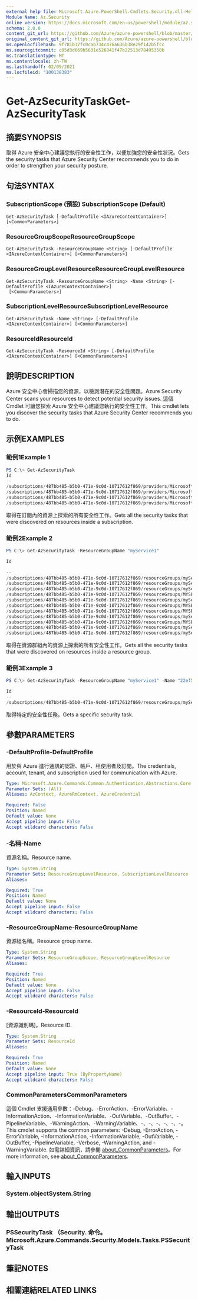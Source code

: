 ```yaml
---
external help file: Microsoft.Azure.PowerShell.Cmdlets.Security.dll-Help.xml
Module Name: Az.Security
online version: https://docs.microsoft.com/en-us/powershell/module/az.security/Get-AzSecurityTask
schema: 2.0.0
content_git_url: https://github.com/Azure/azure-powershell/blob/master/src/Security/Security/help/Get-AzSecurityTask.md
original_content_git_url: https://github.com/Azure/azure-powershell/blob/master/src/Security/Security/help/Get-AzSecurityTask.md
ms.openlocfilehash: 9f781b37fc0cab734c476a636b38e29f142b5fcc
ms.sourcegitcommit: c05d3d669b5631e526841f47b22513d78495350b
ms.translationtype: MT
ms.contentlocale: zh-TW
ms.lasthandoff: 02/09/2021
ms.locfileid: "100138383"
---
```

# <span data-ttu-id="5f9a8-101">Get-AzSecurityTask</span><span class="sxs-lookup"><span data-stu-id="5f9a8-101">Get-AzSecurityTask</span></span>

## <span data-ttu-id="5f9a8-102">摘要</span><span class="sxs-lookup"><span data-stu-id="5f9a8-102">SYNOPSIS</span></span>
<span data-ttu-id="5f9a8-103">取得 Azure 安全中心建議您執行的安全性工作，以便加強您的安全性狀況。</span><span class="sxs-lookup"><span data-stu-id="5f9a8-103">Gets the security tasks that Azure Security Center recommends you to do in order to strengthen your security posture.</span></span>

## <span data-ttu-id="5f9a8-104">句法</span><span class="sxs-lookup"><span data-stu-id="5f9a8-104">SYNTAX</span></span>

### <span data-ttu-id="5f9a8-105">SubscriptionScope (預設) </span><span class="sxs-lookup"><span data-stu-id="5f9a8-105">SubscriptionScope (Default)</span></span>
```
Get-AzSecurityTask [-DefaultProfile <IAzureContextContainer>] [<CommonParameters>]
```

### <span data-ttu-id="5f9a8-106">ResourceGroupScope</span><span class="sxs-lookup"><span data-stu-id="5f9a8-106">ResourceGroupScope</span></span>
```
Get-AzSecurityTask -ResourceGroupName <String> [-DefaultProfile <IAzureContextContainer>] [<CommonParameters>]
```

### <span data-ttu-id="5f9a8-107">ResourceGroupLevelResource</span><span class="sxs-lookup"><span data-stu-id="5f9a8-107">ResourceGroupLevelResource</span></span>
```
Get-AzSecurityTask -ResourceGroupName <String> -Name <String> [-DefaultProfile <IAzureContextContainer>]
 [<CommonParameters>]
```

### <span data-ttu-id="5f9a8-108">SubscriptionLevelResource</span><span class="sxs-lookup"><span data-stu-id="5f9a8-108">SubscriptionLevelResource</span></span>
```
Get-AzSecurityTask -Name <String> [-DefaultProfile <IAzureContextContainer>] [<CommonParameters>]
```

### <span data-ttu-id="5f9a8-109">ResourceId</span><span class="sxs-lookup"><span data-stu-id="5f9a8-109">ResourceId</span></span>
```
Get-AzSecurityTask -ResourceId <String> [-DefaultProfile <IAzureContextContainer>] [<CommonParameters>]
```

## <span data-ttu-id="5f9a8-110">說明</span><span class="sxs-lookup"><span data-stu-id="5f9a8-110">DESCRIPTION</span></span>
<span data-ttu-id="5f9a8-111">Azure 安全中心會掃描您的資源，以檢測潛在的安全性問題。</span><span class="sxs-lookup"><span data-stu-id="5f9a8-111">Azure Security Center scans your resources to detect potential security issues.</span></span>
<span data-ttu-id="5f9a8-112">這個 Cmdlet 可讓您探索 Azure 安全中心建議您執行的安全性工作。</span><span class="sxs-lookup"><span data-stu-id="5f9a8-112">This cmdlet lets you discover the security tasks that Azure Security Center recommends you to do.</span></span>

## <span data-ttu-id="5f9a8-113">示例</span><span class="sxs-lookup"><span data-stu-id="5f9a8-113">EXAMPLES</span></span>

### <span data-ttu-id="5f9a8-114">範例1</span><span class="sxs-lookup"><span data-stu-id="5f9a8-114">Example 1</span></span>
```powershell
PS C:\> Get-AzSecurityTask
Id                                                                                                                                              Name                                 RecommendationType                                  ResourceId
--                                                                                                                                              ----                                 ------------------                                  ----------
/subscriptions/487bb485-b5b0-471e-9c0d-10717612f869/providers/Microsoft.Security/locations/centralus/tasks/08357a1e-c534-756f-cbb9-7b45e73f3137 08357a1e-c534-756f-cbb9-7b45e73f3137 Subscription has machines with failed baseline rule /subscriptions/48...
/subscriptions/487bb485-b5b0-471e-9c0d-10717612f869/providers/Microsoft.Security/locations/centralus/tasks/0876feac-8c60-3fef-d95e-2c43b333ff14 0876feac-8c60-3fef-d95e-2c43b333ff14 Antimalware Health Issues                           /subscriptions/48...
/subscriptions/487bb485-b5b0-471e-9c0d-10717612f869/providers/Microsoft.Security/locations/centralus/tasks/09ea0fa9-ce5a-d703-e17b-08f1d5246e2c 09ea0fa9-ce5a-d703-e17b-08f1d5246e2c Subscription has machines with failed baseline rule /subscriptions/48...
/subscriptions/487bb485-b5b0-471e-9c0d-10717612f869/providers/Microsoft.Security/locations/centralus/tasks/11ff8541-820e-cecc-75de-91be7c0d8419 11ff8541-820e-cecc-75de-91be7c0d8419 Subscription has machines with failed baseline rule /subscriptions/48...
```

<span data-ttu-id="5f9a8-115">取得在訂閱內的資源上探索的所有安全性工作。</span><span class="sxs-lookup"><span data-stu-id="5f9a8-115">Gets all the security tasks that were discovered on resources inside a subscription.</span></span>

### <span data-ttu-id="5f9a8-116">範例2</span><span class="sxs-lookup"><span data-stu-id="5f9a8-116">Example 2</span></span>
```powershell
PS C:\> Get-AzSecurityTask -ResourceGroupName "myService1"

Id                                                                                                                                                                        Name                                 RecommendationType                   ResourceI
                                                                                                                                                                                                                                                    d        
--                                                                                                                                                                        ----                                 ------------------                   ---------
/subscriptions/487bb485-b5b0-471e-9c0d-10717612f869/resourceGroups/myService1/providers/Microsoft.Security/locations/centralus/tasks/22ef553d-f13a-5227-ee4c-7cc861d28c96 22ef553d-f13a-5227-ee4c-7cc861d28c96 Enable DDoS protection standard      /subsc...
/subscriptions/487bb485-b5b0-471e-9c0d-10717612f869/resourceGroups/myService1/providers/Microsoft.Security/locations/centralus/tasks/47f736fa-0ec8-a372-de49-8cf18527930c 47f736fa-0ec8-a372-de49-8cf18527930c ConfigureTier2Waf                    /subsc...
/subscriptions/487bb485-b5b0-471e-9c0d-10717612f869/resourceGroups/myService1/providers/Microsoft.Security/locations/centralus/tasks/5696e90f-833d-494c-8833-f3be335fa9cb 5696e90f-833d-494c-8833-f3be335fa9cb NetworkSecurityGroupMissingOnVm      /subsc...
/subscriptions/487bb485-b5b0-471e-9c0d-10717612f869/resourceGroups/MYSERVICE1/providers/Microsoft.Security/locations/centralus/tasks/65193cce-25a1-b30f-f94e-69d52e22923c 65193cce-25a1-b30f-f94e-69d52e22923c VulnerabilityAssessmentDeployment    /subsc...
/subscriptions/487bb485-b5b0-471e-9c0d-10717612f869/resourceGroups/myService1/providers/Microsoft.Security/locations/centralus/tasks/7e28a40d-e746-4751-8340-5126d6b77ae5 7e28a40d-e746-4751-8340-5126d6b77ae5 NetworkSecurityGroupMissingOnSubnet  /subsc...
/subscriptions/487bb485-b5b0-471e-9c0d-10717612f869/resourceGroups/MYSERVICE1/providers/Microsoft.Security/locations/centralus/tasks/94867597-75e5-cfb6-8b71-e5e5253a24e1 94867597-75e5-cfb6-8b71-e5e5253a24e1 EncryptionOnVm                       /subsc...
/subscriptions/487bb485-b5b0-471e-9c0d-10717612f869/resourceGroups/MYSERVICE1/providers/Microsoft.Security/locations/centralus/tasks/a02fffd5-1956-a6d7-73da-a87a65ae02f4 a02fffd5-1956-a6d7-73da-a87a65ae02f4 VulnerabilityAssessmentDeployment    /subsc...
/subscriptions/487bb485-b5b0-471e-9c0d-10717612f869/resourceGroups/myService1/providers/Microsoft.Security/locations/centralus/tasks/bd382d04-b478-ac77-e89f-300789032367 bd382d04-b478-ac77-e89f-300789032367 ProvisionNgfw                        /subsc...
/subscriptions/487bb485-b5b0-471e-9c0d-10717612f869/resourceGroups/MYSERVICE1/providers/Microsoft.Security/locations/centralus/tasks/ce43626a-d56b-6a38-49ef-3ad7a731666e ce43626a-d56b-6a38-49ef-3ad7a731666e EncryptionOnVm                       /subsc...
/subscriptions/487bb485-b5b0-471e-9c0d-10717612f869/resourceGroups/myService1/providers/Microsoft.Security/locations/centralus/tasks/dcfb6365-799e-5ed4-f344-d86a0a4c2992 dcfb6365-799e-5ed4-f344-d86a0a4c2992 Enable auditing for the SQL database /subsc...
/subscriptions/487bb485-b5b0-471e-9c0d-10717612f869/resourceGroups/myService1/providers/Microsoft.Security/locations/centralus/tasks/ed736ed1-3f42-a95a-0b9e-458c44233937 ed736ed1-3f42-a95a-0b9e-458c44233937 Enable auditing for the SQL server   /subsc...
```

<span data-ttu-id="5f9a8-117">取得在資源群組內的資源上探索的所有安全性工作。</span><span class="sxs-lookup"><span data-stu-id="5f9a8-117">Gets all the security tasks that were discovered on resources inside a resource group.</span></span>

### <span data-ttu-id="5f9a8-118">範例3</span><span class="sxs-lookup"><span data-stu-id="5f9a8-118">Example 3</span></span>
```powershell
PS C:\> Get-AzSecurityTask -ResourceGroupName "myService1" -Name "22ef553d-f13a-5227-ee4c-7cc861d28c96"

Id                                                                                                                                                                        Name                                 RecommendationType              ResourceId    
--                                                                                                                                                                        ----                                 ------------------              ----------    
/subscriptions/487bb485-b5b0-471e-9c0d-10717612f869/resourceGroups/myService1/providers/Microsoft.Security/locations/centralus/tasks/22ef553d-f13a-5227-ee4c-7cc861d28c96 22ef553d-f13a-5227-ee4c-7cc861d28c96 Enable DDoS protection standard /subscripti...
```

<span data-ttu-id="5f9a8-119">取得特定的安全性任務。</span><span class="sxs-lookup"><span data-stu-id="5f9a8-119">Gets a specific security task.</span></span>

## <span data-ttu-id="5f9a8-120">參數</span><span class="sxs-lookup"><span data-stu-id="5f9a8-120">PARAMETERS</span></span>

### <span data-ttu-id="5f9a8-121">-DefaultProfile</span><span class="sxs-lookup"><span data-stu-id="5f9a8-121">-DefaultProfile</span></span>
<span data-ttu-id="5f9a8-122">用於與 Azure 進行通訊的認證、帳戶、租使用者及訂閱。</span><span class="sxs-lookup"><span data-stu-id="5f9a8-122">The credentials, account, tenant, and subscription used for communication with Azure.</span></span>

```yaml
Type: Microsoft.Azure.Commands.Common.Authentication.Abstractions.Core.IAzureContextContainer
Parameter Sets: (All)
Aliases: AzContext, AzureRmContext, AzureCredential

Required: False
Position: Named
Default value: None
Accept pipeline input: False
Accept wildcard characters: False
```

### <span data-ttu-id="5f9a8-123">-名稱</span><span class="sxs-lookup"><span data-stu-id="5f9a8-123">-Name</span></span>
<span data-ttu-id="5f9a8-124">資源名稱。</span><span class="sxs-lookup"><span data-stu-id="5f9a8-124">Resource name.</span></span>

```yaml
Type: System.String
Parameter Sets: ResourceGroupLevelResource, SubscriptionLevelResource
Aliases:

Required: True
Position: Named
Default value: None
Accept pipeline input: False
Accept wildcard characters: False
```

### <span data-ttu-id="5f9a8-125">-ResourceGroupName</span><span class="sxs-lookup"><span data-stu-id="5f9a8-125">-ResourceGroupName</span></span>
<span data-ttu-id="5f9a8-126">資源組名稱。</span><span class="sxs-lookup"><span data-stu-id="5f9a8-126">Resource group name.</span></span>

```yaml
Type: System.String
Parameter Sets: ResourceGroupScope, ResourceGroupLevelResource
Aliases:

Required: True
Position: Named
Default value: None
Accept pipeline input: False
Accept wildcard characters: False
```

### <span data-ttu-id="5f9a8-127">-ResourceId</span><span class="sxs-lookup"><span data-stu-id="5f9a8-127">-ResourceId</span></span>
<span data-ttu-id="5f9a8-128">[資源識別碼]。</span><span class="sxs-lookup"><span data-stu-id="5f9a8-128">Resource ID.</span></span>

```yaml
Type: System.String
Parameter Sets: ResourceId
Aliases:

Required: True
Position: Named
Default value: None
Accept pipeline input: True (ByPropertyName)
Accept wildcard characters: False
```

### <span data-ttu-id="5f9a8-129">CommonParameters</span><span class="sxs-lookup"><span data-stu-id="5f9a8-129">CommonParameters</span></span>
<span data-ttu-id="5f9a8-130">這個 Cmdlet 支援通用參數：-Debug、-ErrorAction、-ErrorVariable、-InformationAction、-InformationVariable、-OutVariable、-OutBuffer、-PipelineVariable、-WarningAction、-WarningVariable、-、-、-、-、-、-。</span><span class="sxs-lookup"><span data-stu-id="5f9a8-130">This cmdlet supports the common parameters: -Debug, -ErrorAction, -ErrorVariable, -InformationAction, -InformationVariable, -OutVariable, -OutBuffer, -PipelineVariable, -Verbose, -WarningAction, and -WarningVariable.</span></span> <span data-ttu-id="5f9a8-131">如需詳細資訊，請參閱 [about_CommonParameters](http://go.microsoft.com/fwlink/?LinkID=113216)。</span><span class="sxs-lookup"><span data-stu-id="5f9a8-131">For more information, see [about_CommonParameters](http://go.microsoft.com/fwlink/?LinkID=113216).</span></span>

## <span data-ttu-id="5f9a8-132">輸入</span><span class="sxs-lookup"><span data-stu-id="5f9a8-132">INPUTS</span></span>

### <span data-ttu-id="5f9a8-133">System.object</span><span class="sxs-lookup"><span data-stu-id="5f9a8-133">System.String</span></span>

## <span data-ttu-id="5f9a8-134">輸出</span><span class="sxs-lookup"><span data-stu-id="5f9a8-134">OUTPUTS</span></span>

### <span data-ttu-id="5f9a8-135">PSSecurityTask （Security. 命令。</span><span class="sxs-lookup"><span data-stu-id="5f9a8-135">Microsoft.Azure.Commands.Security.Models.Tasks.PSSecurityTask</span></span>

## <span data-ttu-id="5f9a8-136">筆記</span><span class="sxs-lookup"><span data-stu-id="5f9a8-136">NOTES</span></span>

## <span data-ttu-id="5f9a8-137">相關連結</span><span class="sxs-lookup"><span data-stu-id="5f9a8-137">RELATED LINKS</span></span>
